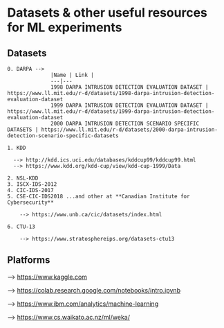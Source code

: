 # Datasets & other useful resources for ML experiments  

  ## Datasets 
    0. DARPA --> 
                  |Name | Link |
                  ---|---
                  1998 DARPA INTRUSION DETECTION EVALUATION DATASET | https://www.ll.mit.edu/r-d/datasets/1998-darpa-intrusion-detection-evaluation-dataset
                  1999 DARPA INTRUSION DETECTION EVALUATION DATASET | https://www.ll.mit.edu/r-d/datasets/1999-darpa-intrusion-detection-evaluation-dataset
                  2000 DARPA INTRUSION DETECTION SCENARIO SPECIFIC DATASETS | https://www.ll.mit.edu/r-d/datasets/2000-darpa-intrusion-detection-scenario-specific-datasets
    
    1. KDD
    
      --> http://kdd.ics.uci.edu/databases/kddcup99/kddcup99.html
      --> https://www.kdd.org/kdd-cup/view/kdd-cup-1999/Data
   
    2. NSL-KDD
    3. ISCX-IDS-2012
    4. CIC-IDS-2017
    5. CSE-CIC-IDS2018 ...and other at **Canadian Institute for Cybersecurity** 
    
        --> https://www.unb.ca/cic/datasets/index.html
        
    6. CTU-13
   
        --> https://www.stratosphereips.org/datasets-ctu13
        
  ## Platforms 
  
  --> https://www.kaggle.com
  
  --> https://colab.research.google.com/notebooks/intro.ipynb
  
  --> https://www.ibm.com/analytics/machine-learning
  
  --> https://www.cs.waikato.ac.nz/ml/weka/
